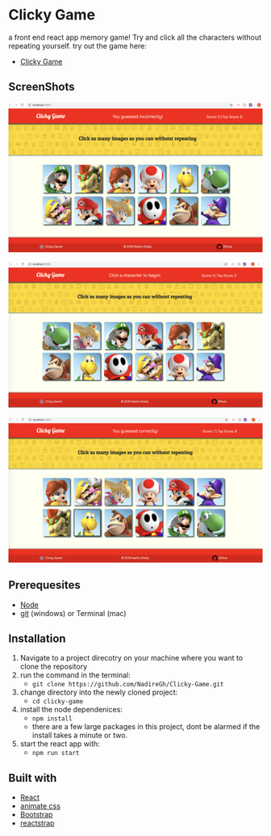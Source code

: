 # Clicky Game

a front end react app memory game!  Try and click all the characters without repeating yourself.
try out the game here: 
* [Clicky Game](https://github.com/NadireGh/Clicky-Game.git)

## ScreenShots

![alt text](public/assets/images/readme.png)

![alt text](public/assets/images/readme1.png)

![alt text](public/assets/images/readme2.png)

## Prerequesites

* [Node](https://nodejs.org/en/)
* [git](https://git-scm.com/downloads) (windows) or Terminal (mac)

## Installation

1. Navigate to a project direcotry on your machine where you want to clone the repository
2. run the command in the terminal:
    * `git clone https://github.com/NadireGh/Clicky-Game.git`
3. change directory into the newly cloned project:
    * `cd clicky-game`
4. install the node dependenices:
    * `npm install`
    * there are a few large packages in this project, dont be alarmed if the install takes a minute or two.
5. start the react app with:
    * `npm run start`

## Built with

* [React](https://reactjs.org/)
* [animate css](https://daneden.github.io/animate.css/)
* [Bootstrap](http://getbootstrap.com/docs/4.1/getting-started/introduction/)
* [reactstrap](https://reactstrap.github.io/)

